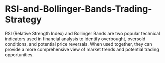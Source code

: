# RSI-and-Bollinger-Bands-Trading-Strategy
RSI (Relative Strength Index) and Bollinger Bands are two popular technical indicators used in financial analysis to identify overbought, oversold conditions, and potential price reversals. When used together, they can provide a more comprehensive view of market trends and potential trading opportunities.
